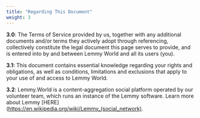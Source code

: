 ```yaml
---
title: "Regarding This Document"
weight: 3
---
```



**3.0**: The Terms of Service provided by us, together with any additional documents and/or terms they actively adopt through referencing, collectively constitute the legal document this page serves to provide, and is entered into by and between Lemmy World and all its users (you).

**3.1:** This document contains essential knowledge regarding your rights and obligations, as well as conditions, limitations and exclusions that apply to your use of and access to Lemmy World.

**3.2**: Lemmy.World is a content-aggregation social platform operated by our volunteer team, which runs an instance of the Lemmy software. Learn more about Lemmy [HERE](<https://en.wikipedia.org/wiki/Lemmy_(social_network)>.
